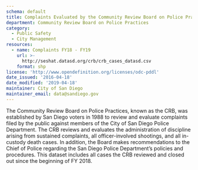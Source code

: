 ```yaml
---
schema: default
title: Complaints Evaluated by the Community Review Board on Police Practices 
department: Community Review Board on Police Practices
category:
  - Public Safety
  - City Management
resources:
  - name: Complaints FY18 - FY19
    url: >-
      http://seshat.datasd.org/crb/crb_cases_datasd.csv
    format: shp
license: 'http://www.opendefinition.org/licenses/odc-pddl'
date_issued: '2016-04-18'
date_modified: '2019-04-18'
maintainer: City of San Diego
maintainer_email: data@sandiego.gov
---
```

The Community Review Board on Police Practices, known as the CRB, was established by San Diego voters in 1988 to review and evaluate complaints filed by the public against members of the City of San Diego Police Department. The CRB reviews and evaluates the administration of discipline arising from sustained complaints, all officer-involved shootings, and all in-custody death cases.  In addition, the Board makes recommendations to the Chief of Police regarding the San Diego Police Department’s policies and procedures.
This dataset includes all cases the CRB reviewed and closed out since the beginning of FY 2018.
